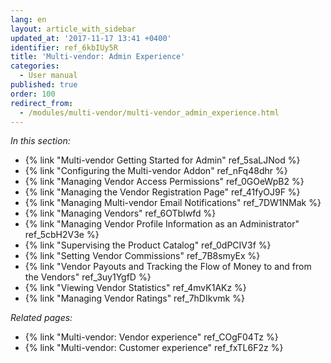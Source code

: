 ```yaml
---
lang: en
layout: article_with_sidebar
updated_at: '2017-11-17 13:41 +0400'
identifier: ref_6kbIUy5R
title: 'Multi-vendor: Admin Experience'
categories:
  - User manual
published: true
order: 100
redirect_from:
  - /modules/multi-vendor/multi-vendor_admin_experience.html
---
```

_In this section:_

   *   {% link "Multi-vendor Getting Started for Admin" ref_5saLJNod %}
   *   {% link "Configuring the Multi-vendor Addon" ref_nFq48dhr %}
   *   {% link "Managing Vendor Access Permissions" ref_0GOeWpB2 %}
   *   {% link "Managing the Vendor Registration Page" ref_41fyOJ9F %}
   *   {% link "Managing Multi-vendor Email Notifications" ref_7DW1NMak %}
   *   {% link "Managing Vendors" ref_6OTbIwfd %}
   *   {% link "Managing Vendor Profile Information as an Administrator" ref_5cbH2V3e %}
   *   {% link "Supervising the Product Catalog" ref_0dPCIV3f %}
   *   {% link "Setting Vendor Commissions" ref_7B8smyEx %}
   *   {% link "Vendor Payouts and Tracking the Flow of Money to and from the Vendors" ref_3uy1YgfD %}
   *   {% link "Viewing Vendor Statistics" ref_4mvK1AKz %}
   *   {% link "Managing Vendor Ratings" ref_7hDIkvmk %}

_Related pages:_

   *   {% link "Multi-vendor: Vendor experience" ref_COgF04Tz %}
   *   {% link "Multi-vendor: Customer experience" ref_fxTL6F2z %}
